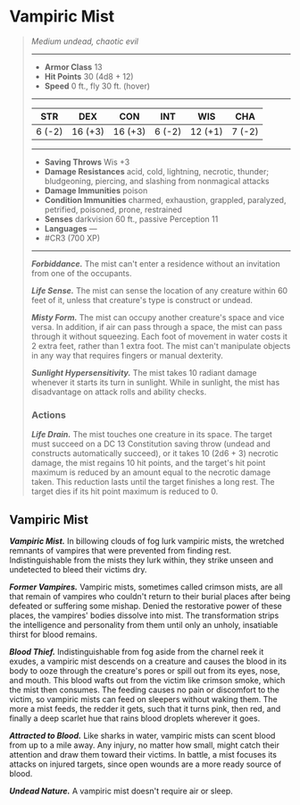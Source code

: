 # Vampiric Mist
>*Medium undead, chaotic evil*
>___
>- **Armor Class** 13
>- **Hit Points** 30 (4d8 + 12)
>- **Speed** 0 ft., fly 30 ft. (hover)
>___
>|STR|DEX|CON|INT|WIS|CHA|
>|:---:|:---:|:---:|:---:|:---:|:---:|
>|6 (-2)|16 (+3)|16 (+3)|6 (-2)|12 (+1)|7 (-2)|
>___
>- **Saving Throws** Wis +3
>- **Damage Resistances** acid, cold, lightning, necrotic, thunder; bludgeoning, piercing, and slashing from nonmagical attacks
>- **Damage Immunities** poison
>- **Condition Immunities** charmed, exhaustion, grappled, paralyzed, petrified, poisoned, prone, restrained
>- **Senses** darkvision 60 ft., passive Perception 11
>- **Languages** —
>- #CR3 (700 XP)
>___
>***Forbiddance.*** The mist can't enter a residence without an invitation from one of the occupants.  
>
>***Life Sense.*** The mist can sense the location of any creature within 60 feet of it, unless that creature's type is construct or undead.  
>
>***Misty Form.*** The mist can occupy another creature's space and vice versa. In addition, if air can pass through a space, the mist can pass through it without squeezing. Each foot of movement in water costs it 2 extra feet, rather than 1 extra foot. The mist can't manipulate objects in any way that requires fingers or manual dexterity.  
>
>***Sunlight Hypersensitivity.*** The mist takes 10 radiant damage whenever it starts its turn in sunlight. While in sunlight, the mist has disadvantage on attack rolls and ability checks.  
>
>### Actions
>***Life Drain.*** The mist touches one creature in its space. The target must succeed on a DC 13 Constitution saving throw (undead and constructs automatically succeed), or it takes 10 (2d6 + 3) necrotic damage, the mist regains 10 hit points, and the target's hit point maximum is reduced by an amount equal to the necrotic damage taken. This reduction lasts until the target finishes a long rest. The target dies if its hit point maximum is reduced to 0.

## Vampiric Mist

***Vampiric Mist.*** In billowing clouds of fog lurk vampiric mists, the wretched remnants of vampires that were prevented from finding rest. Indistinguishable from the mists they lurk within, they strike unseen and undetected to bleed their victims dry.

***Former Vampires.*** Vampiric mists, sometimes called crimson mists, are all that remain of vampires who couldn't return to their burial places after being defeated or suffering some mishap. Denied the restorative power of these places, the vampires' bodies dissolve into mist. The transformation strips the intelligence and personality from them until only an unholy, insatiable thirst for blood remains.

***Blood Thief.*** Indistinguishable from fog aside from the charnel reek it exudes, a vampiric mist descends on a creature and causes the blood in its body to ooze through the creature's pores or spill out from its eyes, nose, and mouth. This blood wafts out from the victim like crimson smoke, which the mist then consumes. The feeding causes no pain or discomfort to the victim, so vampiric mists can feed on sleepers without waking them. The more a mist feeds, the redder it gets, such that it turns pink, then red, and finally a deep scarlet hue that rains blood droplets wherever it goes.

***Attracted to Blood.*** Like sharks in water, vampiric mists can scent blood from up to a mile away. Any injury, no matter how small, might catch their attention and draw them toward their victims. In battle, a mist focuses its attacks on injured targets, since open wounds are a more ready source of blood.

***Undead Nature.*** A vampiric mist doesn't require air or sleep.